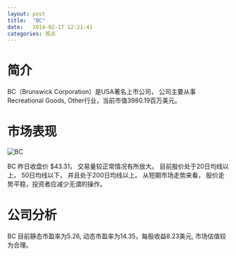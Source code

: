 ```yaml
---
layout: post
title:  "BC"
date:   2014-02-17 12:21:41
categories: 观点
---
```


# 简介
BC（Brunswick Corporation）是USA著名上市公司，
公司主要从事Recreational Goods, Other行业，当前市值3980.19百万美元。

# 市场表现

![BC](http://finviz.com/chart.ashx?t=BC&ty=c&ta=1&p=d&s=l)

BC 昨日收盘价 $43.31，
交易量较正常情况有所放大。
目前股价处于20日均线以上，
50日均线以下，
并且处于200日均线以上。
从短期市场走势来看，
股价走势平稳，投资者应减少无谓的操作。

# 公司分析
BC 目前静态市盈率为5.26, 动态市盈率为14.35，每股收益8.23美元,
市场估值较为合理。

